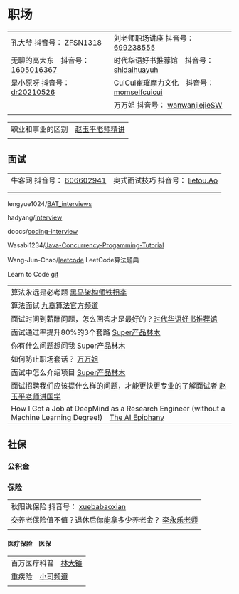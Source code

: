 # 职场

|                                                                                                                                   |                                                                                                                                             |
| --------------------------------------------------------------------------------------------------------------------------------- | ------------------------------------------------------------------------------------------------------------------------------------------- |
| 孔大爷 抖音号： [ZFSN1318](https://www.douyin.com/user/MS4wLjABAAAASC82E9e\_7YmKUF7ANqGjmS-7n4IyzQXtUkcQN31SmcFwTaWyzoeIXsi7HOu4AiN0)    | 刘老师职场讲座 抖音号： [699238555](https://www.douyin.com/user/MS4wLjABAAAAb5uuyQv5IlGoxAox1Or1tbV0BJMIifmnT6nQzUTKGG4)                               |
| 无聊的高大东　抖音号： [1605016367](https://www.douyin.com/user/MS4wLjABAAAAMkj9Q9d4W541tCq5p2bBQc-tzvyos58zXK40rIIhYkw)                     | 时代华语好书推荐馆　抖音号： [shidaihuayuh](https://www.douyin.com/user/MS4wLjABAAAAKpT3YuIMySQhwIbhwKj13rkgjd1pPsbqiKL2z91ZChCxEWDXffYis6rqd7yRnu\_E)    |
| 是小原呀 抖音号： [dr20210526](https://www.douyin.com/user/MS4wLjABAAAAGOV1UXNPud6gi7QAsf0v\_SV8zm2llrk2e6AmNlQdry2tXq98rZU5h42ocbn7gjgr) | CuiCui崔璀摩力文化　抖音号： [momselfcuicui](https://www.douyin.com/user/MS4wLjABAAAAHu4SbvaUZQ1GN2WgySRB6G4nmvUvWxD2fNLzvDKOkOAmqxZkQ5fJtx0ZhANSST7V) |
|                                                                                                                                   | 万万姐 抖音号： [wanwanjiejieSW](https://www.douyin.com/user/MS4wLjABAAAASms63YXGbePb2XNgYY1nyIlDpSwTNAre-E8wTLugsF4)                              |
|                                                                                                                                   |                                                                                                                                             |

|                                                                      |
| -------------------------------------------------------------------- |
| 职业和事业的区别　[赵玉平老师精讲](https://www.douyin.com/video/7025820061923396895) |
|                                                                      |

## 面试

|                                                                                                           |                                                                                                                                   |
| --------------------------------------------------------------------------------------------------------- | --------------------------------------------------------------------------------------------------------------------------------- |
| 牛客网 抖音号： [606602941](https://www.douyin.com/user/MS4wLjABAAAAQkElu1uG4mU6kGNgxseQJ4Bdst-KnGpiCfXwGObwZRc) | 奥式面试技巧 抖音号： [lietou.Ao](https://www.douyin.com/user/MS4wLjABAAAAObey7E8txYmTKN0oRveDSTZjuOZMjHDLUMdUyGcOKvt0JGMA4ZlMd-k7vE-ozPr9) |
|                                                                                                           |                                                                                                                                   |
|                                                                                                           |                                                                                                                                   |

lengyue1024/[BAT\_interviews](https://github.com/lengyue1024/BAT\_interviews)

hadyang/[interview](https://github.com/hadyang/interview)

doocs/[coding-interview](https://github.com/doocs/coding-interview)

Wasabi1234/[Java-Concurrency-Progamming-Tutorial](https://github.com/Wasabi1234/Java-Concurrency-Progamming-Tutorial)

Wang-Jun-Chao/[leetcode](https://github.com/Wang-Jun-Chao/leetcode) LeetCode算法题典

Learn to Code [git](https://github.com/collections/learn-to-code)





|                                                                                                                                                         |
| ------------------------------------------------------------------------------------------------------------------------------------------------------- |
| 算法永远是必考题 [黑马架构师铁拐李](https://www.douyin.com/video/7018867238329421086)                                                                                   |
| 算法面试 [九章算法官方频道](https://www.youtube.com/playlist?list=PLNuQtXS21vLVSe4jef1V7H9F05RSmc10F)                                                               |
| 面试时问到薪酬问题，怎么回答才是最好的？[时代华语好书推荐馆](https://www.douyin.com/video/7022940287827856671)                                                                       |
| 面试通过率提升80%的3个套路 [Super产品林木](https://www.douyin.com/video/7029246265141546251)                                                                           |
| 你有什么问题想问我 [Super产品林木](https://www.douyin.com/video/7035181504938511646)                                                                                 |
| 如何防止职场套话？ [万万姐](https://www.douyin.com/video/7011023470188449060)                                                                                       |
| 面试中怎么介绍项目 [Super产品林木](https://www.douyin.com/video/7042626932051135751)                                                                                 |
| 面试招聘我们应该提什么样的问题，才能更快更专业的了解面试者 [赵玉平老师讲国学](https://www.douyin.com/video/7035554413209062670)                                                              |
| How I Got a Job at DeepMind as a Research Engineer (without a Machine Learning Degree!)　[The AI Epiphany](https://www.youtube.com/watch?v=SgaN-4po\_cA) |

## 社保

### 公积金



### 保险

|                                                                                                                |
| -------------------------------------------------------------------------------------------------------------- |
| 秋阳说保险 抖音号： [xuebabaoxian](https://www.douyin.com/user/MS4wLjABAAAASk4Um09bmTB1QUXr1CiNO-FwwIDrDJ7BeEJTYwTZQAM) |
| 交养老保险值不值？退休后你能拿多少养老金？ [李永乐老师](https://www.youtube.com/watch?v=wN9S50X2i-U)                                     |
|                                                                                                                |

#### 医疗保险　医保

|                                                                |
| -------------------------------------------------------------- |
| 百万医疗科普　[林大锤](https://www.douyin.com/video/7027431355269139724) |
| 重疾险　[小司频道](https://www.douyin.com/video/7031869580767235336)   |
|                                                                |

